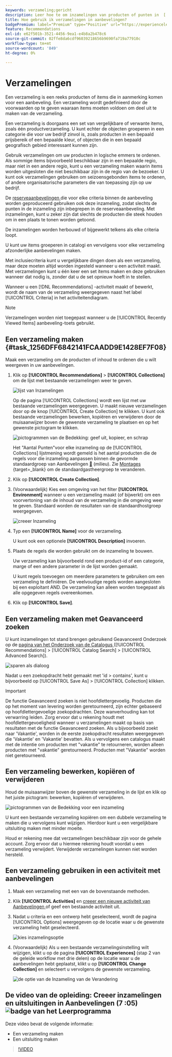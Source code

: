 ```yaml
---
keywords: verzameling;gericht
description: Leer hoe te om inzamelingen van producten of punten in  [!DNL Target Recommendations] te gebruiken.
title: Hoe gebruik ik verzamelingen in aanbevelingen?
badgePremium: label="Premium" type="Positive" url="https://experienceleague.adobe.com/docs/target/using/introduction/intro.html?lang=nl-NL#premium newtab=true" tooltip="Kijk wat er in Target Premium is opgenomen."
feature: Recommendations
exl-id: e62f501b-3521-4456-9ea1-e4b8a2b478c6
source-git-commit: 02ffe8da6cdf96039218656b9690fa719a77910c
workflow-type: tm+mt
source-wordcount: '849'
ht-degree: 0%

---
```


# Verzamelingen

Een verzameling is een reeks producten of items die in aanmerking komen voor een aanbeveling. Een verzameling wordt gedefinieerd door de voorwaarden op te geven waaraan items moeten voldoen om deel uit te maken van de verzameling.

Een verzameling is doorgaans een set van vergelijkbare of verwante items, zoals één productverzameling. U kunt echter de objecten groeperen in een categorie die voor uw bedrijf zinvol is, zoals producten in een bepaald prijsbereik of een bepaalde kleur, of objecten die in een bepaald geografisch gebied interessant kunnen zijn.

Gebruik verzamelingen om uw producten in logische emmers te ordenen. Als sommige items bijvoorbeeld beschikbaar zijn in een bepaalde regio, maar niet in een andere regio, kunt u een verzameling maken waarin items worden uitgesloten die niet beschikbaar zijn in de regio van de bezoeker. U kunt ook verzamelingen gebruiken om seizoensgebonden items te ordenen, of andere organisatorische parameters die van toepassing zijn op uw bedrijf.

De [ reserveaanbevelingen ](/help/main/c-recommendations/c-algorithms/backup-recs.md) die voor elke criteria binnen de aanbeveling worden geproduceerd gebruiken ook deze inzameling, zodat slechts de punten in de inzameling zijn inbegrepen in de reserveaanbeveling. Met inzamelingen, kunt u zeker zijn dat slechts de producten die steek houden om in een plaats te tonen worden getoond.

De inzamelingen worden herbouwd of bijgewerkt telkens als elke criteria loopt.

U kunt uw items groeperen in catalogi en vervolgens voor elke verzameling afzonderlijke aanbevelingen maken.

Met inclusiecriteria kunt u vergelijkbare dingen doen als een verzameling, maar deze moeten altijd worden ingesteld wanneer u een activiteit maakt. Met verzamelingen kunt u één keer een set items maken en deze gebruiken wanneer dat nodig is, zonder dat u de set opnieuw hoeft in te stellen.

Wanneer u een [!DNL Recommendations] -activiteit maakt of bewerkt, wordt de naam van de verzameling weergegeven naast het label [!UICONTROL Criteria] in het activiteitendiagram.

>[!NOTE]
>
>Verzamelingen worden niet toegepast wanneer u de [!UICONTROL Recently Viewed Items] aanbeveling-toets gebruikt.

## Een verzameling maken {#task_1256DFF6842141FCAADD9E1428EF7F08}

Maak een verzameling om de producten of inhoud te ordenen die u wilt weergeven in uw aanbevelingen.

1. Klik op **[!UICONTROL Recommendations]** > **[!UICONTROL Collections]** om de lijst met bestaande verzamelingen weer te geven.

   ![ lijst van Inzamelingen ](assets/collections_list.png)

   Op de pagina [!UICONTROL Collections] wordt een lijst met uw bestaande verzamelingen weergegeven. U maakt nieuwe verzamelingen door op de knop [!UICONTROL Create Collection] te klikken. U kunt ook bestaande verzamelingen bewerken, kopiëren en verwijderen door de muisaanwijzer boven de gewenste verzameling te plaatsen en op het gewenste pictogram te klikken.

   ![ pictogrammen van de Bedekking: geef uit, kopieer, en schrap ](/help/main/c-recommendations/c-products/assets/hover-icons.png)

   Het &quot;Aantal Punten&quot;voor elke inzameling op de [!UICONTROL Collections] lijstmening wordt gemeld is het aantal producten die de regels voor die inzameling aanpassen binnen de gevormde standaardgroep van Aanbevelingen [&#128279;](/help/main/administrating-target/hosts.md) (milieu). Zie [ Montages ](https://experienceleague.adobe.com/docs/target-dev/developer/recommendations.html?lang=nl-NL){target=_blank} om de standaardgastheergroep te veranderen.

1. Klik op **[!UICONTROL Create Collection]**.

1. (Voorwaardelijk) Kies een omgeving van het filter **[!UICONTROL Environment]** wanneer u een verzameling maakt (of bijwerkt) om een voorvertoning van de inhoud van de verzameling in die omgeving weer te geven. Standaard worden de resultaten van de standaardhostgroep weergegeven.

   ![ creeer Inzameling ](/help/main/c-recommendations/c-products/assets/CreateCollection.png)

1. Typ een **[!UICONTROL Name]** voor de verzameling.

   U kunt ook een optionele **[!UICONTROL Description]** invoeren.

1. Plaats de regels die worden gebruikt om de inzameling te bouwen.

   Uw verzameling kan bijvoorbeeld rond een product-id of een categorie, marge of een andere parameter in de lijst worden gemaakt.

   U kunt regels toevoegen om meerdere parameters te gebruiken om een verzameling te definiëren. De veelvoudige regels worden aangesloten bij een exploitant AND. De verzameling kan alleen worden toegepast als alle opgegeven regels overeenkomen.

1. Klik op **[!UICONTROL Save]**.

## Een verzameling maken met Geavanceerd zoeken

U kunt inzamelingen tot stand brengen gebruikend Geavanceerd Onderzoek op de [ pagina van het Onderzoek van de Catalogus ](/help/main/c-recommendations/c-products/catalog-search.md#save-as) ([!UICONTROL Recommendations] > [!UICONTROL Catalog Search] > [!UICONTROL Advanced Search]).

![ sparen als dialoog ](/help/main/c-recommendations/c-products/assets/save-as.png)

Nadat u een zoekopdracht hebt gemaakt met &#39;id > contains&#39;, kunt u bijvoorbeeld op [!UICONTROL Save As] > [!UICONTROL Collection] klikken.

>[!IMPORTANT]
>
>De functie Geavanceerd zoeken is niet hoofdlettergevoelig. Producten die op het moment van levering worden geretourneerd, zijn echter gebaseerd op hoofdlettergevoelige zoekopdrachten. Deze wanverhouding kan tot verwarring leiden. Zorg ervoor dat u rekening houdt met hoofdlettergevoeligheid wanneer u verzamelingen maakt op basis van resultaten met de functie Geavanceerd zoeken. Als u bijvoorbeeld zoekt naar &#39;Vakantie&#39;, worden in de eerste zoekopdracht resultaten weergegeven die &#39;Vakantie&#39; en &#39;Vakantie&#39; bevatten. Als u vervolgens een catalogus maakt met de intentie om producten met &quot;vakantie&quot; te retourneren, worden alleen producten met &quot;vakantie&quot; geretourneerd. Producten met &quot;Vakantie&quot; worden niet geretourneerd.

## Een verzameling bewerken, kopiëren of verwijderen

Houd de muisaanwijzer boven de gewenste verzameling in de lijst en klik op het juiste pictogram: bewerken, kopiëren of verwijderen.

![ pictogrammen van de Bedekking voor een inzameling ](/help/main/c-recommendations/c-products/assets/hover-collections.png)

U kunt een bestaande verzameling kopiëren om een dubbele verzameling te maken die u vervolgens kunt wijzigen. Hierdoor kunt u een vergelijkbare uitsluiting maken met minder moeite.

Houd er rekening mee dat verzamelingen beschikbaar zijn voor de gehele account. Zorg ervoor dat u hiermee rekening houdt voordat u een verzameling verwijdert. Verwijderde verzamelingen kunnen niet worden hersteld.

## Een verzameling gebruiken in een activiteit met aanbevelingen

1. Maak een verzameling met een van de bovenstaande methoden.

1. Klik **[!UICONTROL Activities]** en [ creeer een nieuwe activiteit van Aanbevelingen ](/help/main/c-recommendations/t-create-recs-activity/create-recs-activity.md) of geef een bestaande activiteit uit.

1. Nadat u criteria en een ontwerp hebt geselecteerd, wordt de pagina [!UICONTROL Options] weergegeven op de locatie waar u de gewenste verzameling hebt geselecteerd.

   ![ kies inzamelingsoptie ](/help/main/c-recommendations/c-products/assets/choose-collection.png)

1. (Voorwaardelijk) Als u een bestaande verzamelingsinstelling wilt wijzigen, klikt u op de pagina **[!UICONTROL Experiences]** (stap 2 van de geleide workflow met drie delen) op de locatie waar u de aanbevelingen hebt geplaatst, klikt u op **[!UICONTROL Change Collection]** en selecteert u vervolgens de gewenste verzameling.

   ![ de optie van de Inzameling van de Verandering ](/help/main/c-recommendations/c-products/assets/change-collection.png)

## De video van de opleiding: Creeer inzamelingen en uitsluitingen in Aanbevelingen (7 :05) ![ badge van het Leerprogramma ](/help/main/assets/tutorial.png)

Deze video bevat de volgende informatie:

* Een verzameling maken
* Een uitsluiting maken

>[!VIDEO](https://video.tv.adobe.com/v/27689)
